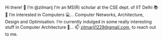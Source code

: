   Hi there! 👋 
I’m @zilmarij 
I'm an MS(R) scholar at the CSE dept. of IIT Delhi 📚
👀 I’m interested in Computers 💻... Computer Networks, Architecture, Design and Optimisation.
I’m currently indulged in some really interesting stuff in Computer Architecture 🎲...
📫 zilmarij1229@gmail.com, to reach out to me.

<!---
zilmarij/zilmarij is a ✨ special ✨ repository because its `README.md` (this file) appears on your GitHub profile.
You can click the Preview link to take a look at your changes.
--->

